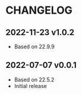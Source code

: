# CHANGELOG

## 2022-11-23 v1.0.2

- Based on 22.9.9

## 2022-07-07 v0.0.1
- Based on 22.5.2
- Initial release
